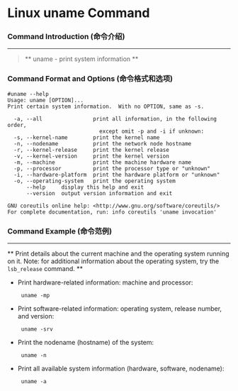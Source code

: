 # Linux uname Command
### Command Introduction (命令介绍)
-------------------
> ** uname - print system information **

### Command Format and Options (命令格式和选项)
```
#uname --help
Usage: uname [OPTION]...
Print certain system information.  With no OPTION, same as -s.

  -a, --all                print all information, in the following order,
                             except omit -p and -i if unknown:
  -s, --kernel-name        print the kernel name
  -n, --nodename           print the network node hostname
  -r, --kernel-release     print the kernel release
  -v, --kernel-version     print the kernel version
  -m, --machine            print the machine hardware name
  -p, --processor          print the processor type or "unknown"
  -i, --hardware-platform  print the hardware platform or "unknown"
  -o, --operating-system   print the operating system
      --help     display this help and exit
      --version  output version information and exit

GNU coreutils online help: <http://www.gnu.org/software/coreutils/>
For complete documentation, run: info coreutils 'uname invocation'
```
### Command Example (命令范例)
-------------------
**
Print details about the current machine and the operating system running on it.
Note: for additional information about the operating system, try the `lsb_release` command.
**

- Print hardware-related information: machine and processor:

  ` uname -mp`

- Print software-related information: operating system, release number, and version:

  ` uname -srv`

- Print the nodename (hostname) of the system:

  ` uname -n`

- Print all available system information (hardware, software, nodename):

  ` uname -a`

